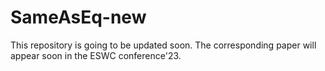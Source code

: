 # SameAsEq-new

This repository is going to be updated soon.
The corresponding paper will appear soon in the ESWC conference'23.
